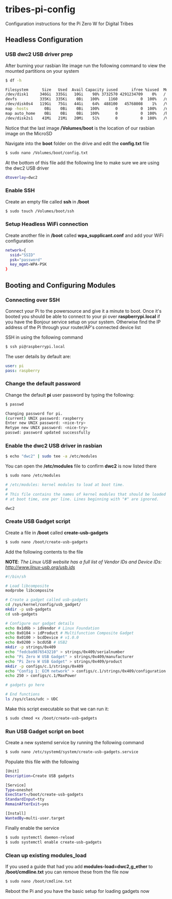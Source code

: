 # tribes-pi-config
Configuration instructions for the Pi Zero W for Digital Tribes

## Headless Configuration

### USB dwc2 USB driver prep

After burning your rasbian lite image run the following command to view the mounted partitions on your system

```bash
$ df -h

Filesystem      Size   Used  Avail Capacity iused      ifree %iused  Mounted on
/dev/disk1     346Gi  335Gi   10Gi    98% 3732570 4291234709    0%   /
devfs          335Ki  335Ki    0Bi   100%    1160          0  100%   /dev
/dev/disk0s4   119Gi   75Gi   44Gi    64%  488100   45768008    1%   /Volumes/BOOTCAMP
map -hosts       0Bi    0Bi    0Bi   100%       0          0  100%   /net
map auto_home    0Bi    0Bi    0Bi   100%       0          0  100%   /home
/dev/disk2s1    41Mi   21Mi   20Mi    51%       0          0  100%   /Volumes/boot
```

Notice that the last image **/Volumes/boot** is the location of our rasbian image on the MicroSD

Navigate into the **boot** folder on the drive and edit the **config.txt** file

```bash
$ sudo nano /Volumes/boot/config.txt
```
At the bottom of this file add the following line to make sure we are using the dwc2 USB driver 

```bash
dtoverlay=dwc2
```

### Enable SSH

Create an empty file called **ssh** in **/boot**

```bash
$ sudo touch /Volumes/boot/ssh
```

### Setup Headless WiFi connection

Create another file in **/boot** called **wpa_supplicant.conf** and add your WiFi configuration

```bash
network={
  ssid="SSID"
  psk="password"
  key_mgmt=WPA-PSK
}
```

## Booting and Configuring Modules

### Connecting over SSH

Connect your Pi to the powersource and give it a minute to boot. Once it's booted you should be able to connect to your pi over **raspberrypi.local** if you have the Bonjour service setup on your system. Otherwise find the IP address of the Pi through your router/AP's connected device list

SSH in using the following command

```bash
$ ssh pi@raspberrypi.local
```

The user details by default are:

```yaml
user: pi
pass: raspberry
```

### Change the default password

Change the default **pi** user password by typing the following:

```bash
$ passwd

Changing password for pi.
(current) UNIX password: raspberry
Enter new UNIX password: <nice-try>
Retype new UNIX password: <nice-try>
passwd: password updated successfully
```

### Enable the dwc2 USB driver in rasbian

```bash
$ echo "dwc2" | sudo tee -a /etc/modules
```

You can open the **/etc/modules** file to confirm **dwc2** is now listed there

```bash
$ sudo nano /etc/modules

# /etc/modules: kernel modules to load at boot time.
#
# This file contains the names of kernel modules that should be loaded
# at boot time, one per line. Lines beginning with "#" are ignored.

dwc2
```

### Create USB Gadget script

Create a file in **/boot** called **create-usb-gadgets**

```bash
$ sudo nano /boot/create-usb-gadgets
```

Add the following contents to the file

**NOTE**: *The Linux USB website has a full list of Vendor IDs and Device IDs: http://www.linux-usb.org/usb.ids*

```bash
#!/bin/sh

# Load libcomposite
modprobe libcomposite

# Create a gadget called usb-gadgets
cd /sys/kernel/config/usb_gadget/
mkdir -p usb-gadgets
cd usb-gadgets

# Configure our gadget details
echo 0x1d6b > idVendor # Linux Foundation
echo 0x0104 > idProduct # Multifunction Composite Gadget
echo 0x0100 > bcdDevice # v1.0.0
echo 0x0200 > bcdUSB # USB2
mkdir -p strings/0x409
echo "fedcba9876543210" > strings/0x409/serialnumber
echo "Pi Zero W USB Gadget" > strings/0x409/manufacturer
echo "Pi Zero W USB Gadget" > strings/0x409/product
mkdir -p configs/c.1/strings/0x409
echo "Config 1: ECM network" > configs/c.1/strings/0x409/configuration
echo 250 > configs/c.1/MaxPower

# gadgets go here

# End functions
ls /sys/class/udc > UDC
```

Make this script executable so that we can run it:

```bash
$ sudo chmod +x /boot/create-usb-gadgets
```

### Run USB Gadget script on boot

Create a new systemd service by running the following command

```bash
$ sudo nano /etc/systemd/system/create-usb-gadgets.service
```

Populate this file with the following

```bash
[Unit]
Description=Create USB gadgets

[Service]
Type=oneshot
ExecStart=/boot/create-usb-gadgets
StandardInput=tty
RemainAfterExit=yes

[Install]
WantedBy=multi-user.target
```

Finally enable the service

```bash
$ sudo systemctl daemon-reload
$ sudo systemctl enable create-usb-gadgets
```

### Clean up existing modules_load

If you used a guide that had you add **modules-load=dwc2,g_ether** to **/boot/cmdline.txt** you can remove these from the file now

```bash
$ sudo nano /boot/cmdline.txt
```

Reboot the Pi and you have the basic setup for loading gadgets now
